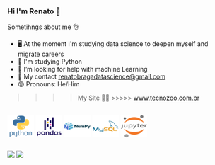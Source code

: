 ### Hi I'm Renato 🖖

Sometihngs about me 👌

- 🖥️ At the moment I'm studying data science to deepen myself and migrate careers
- 👯 I'm studying Python
- 🤔 I’m looking for help with machine Learning
- 📧 My contact renatobragadatascience@gmail.com
- 🙃 Pronouns: He/Him

>>>> My Site 👨‍💻 >>>>> www.tecnozoo.com.br

<div style="display: inline_block"><br>
  <img align="center" alt="Re-Python" height="50" width="60" src="https://raw.githubusercontent.com/reguitads/reguitads/main/icons/python-original-wordmark.svg">
  <img align="center" alt="Re-Pandas" height="50" width="60" src="https://raw.githubusercontent.com/reguitads/reguitads/main/icons/pandas-original-wordmark.svg">
  <img align="center" alt="Re-Numpy" height="50" width="60" src="https://raw.githubusercontent.com/reguitads/reguitads/main/icons/numpy-original-wordmark.svg">
  <img align="center" alt="Re-Mysql" height="50" width="60" src="https://raw.githubusercontent.com/reguitads/reguitads/main/icons/mysql-original-wordmark.svg">
  <img align="center" alt="Re-Jupyter" height="50" width="60" src="https://raw.githubusercontent.com/reguitads/reguitads/main/icons/jupyter-original-wordmark.svg"> 
</div>
  
  ##
 
<div> 
  <a href="https://www.youtube.com/@tecnozoo5454" target="_blank"><img src="https://img.shields.io/badge/YouTube-FF0000?style=for-the-badge&logo=youtube&logoColor=white" target="_blank"></a>
  <a href="https://www.linkedin.com/in/renato-braga-b9713037/" target="_blank"><img src="https://img.shields.io/badge/-LinkedIn-%230077B5?style=for-the-badge&logo=linkedin&logoColor=white" target="_blank"></a>   
</div>
